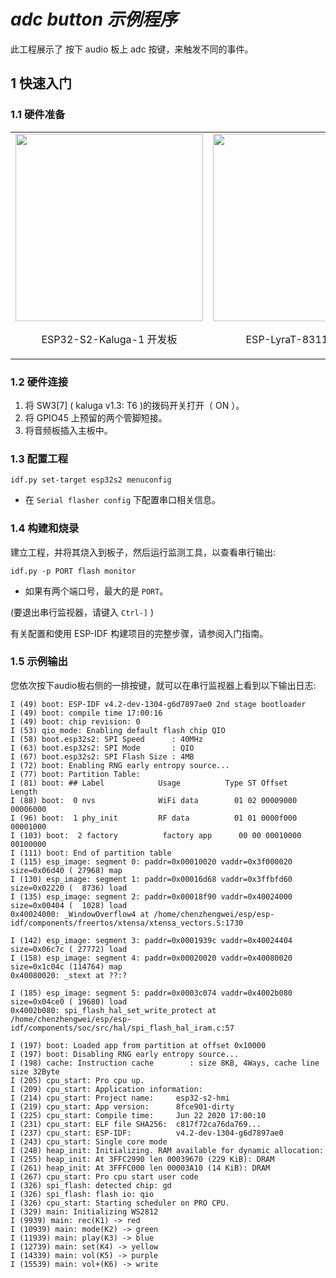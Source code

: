 # _adc button 示例程序_

此工程展示了 按下 audio 板上 adc 按键，来触发不同的事件。

## 1 快速入门

### 1.1 硬件准备

<table>
    <tr>
        <td ><img src="../../docs/_static/ESP32-S2-Kaluga_V1.0_mainbody.png" width="300" ><p align=center>ESP32-S2-Kaluga-1 开发板</p></td>
        <td ><img src="../../docs/_static/ESP-LyraT-8311A-V1.0.png" width="300"><p align=center>ESP-LyraT-8311A 音频板</p></td>
    </tr>
</table>

### 1.2 硬件连接

1. 将 SW3[7] ( kaluga v1.3: T6 )的拨码开关打开（ ON ）。
2. 将 GPIO45 上预留的两个管脚短接。
3. 将音频板插入主板中。

### 1.3 配置工程

```
idf.py set-target esp32s2 menuconfig
```

* 在 `Serial flasher config` 下配置串口相关信息。

### 1.4 构建和烧录

建立工程，并将其烧入到板子，然后运行监测工具，以查看串行输出:

```
idf.py -p PORT flash monitor
```

* 如果有两个端口号，最大的是 `PORT`。

(要退出串行监视器，请键入 ``Ctrl-]`` )

有关配置和使用 ESP-IDF 构建项目的完整步骤，请参阅入门指南。


### 1.5 示例输出


您依次按下audio板右侧的一排按键，就可以在串行监视器上看到以下输出日志:

```
I (49) boot: ESP-IDF v4.2-dev-1304-g6d7897ae0 2nd stage bootloader
I (49) boot: compile time 17:00:16
I (49) boot: chip revision: 0
I (53) qio_mode: Enabling default flash chip QIO
I (58) boot.esp32s2: SPI Speed      : 40MHz
I (63) boot.esp32s2: SPI Mode       : QIO
I (67) boot.esp32s2: SPI Flash Size : 4MB
I (72) boot: Enabling RNG early entropy source...
I (77) boot: Partition Table:
I (81) boot: ## Label            Usage          Type ST Offset   Length
I (88) boot:  0 nvs              WiFi data        01 02 00009000 00006000
I (96) boot:  1 phy_init         RF data          01 01 0000f000 00001000
I (103) boot:  2 factory          factory app      00 00 00010000 00100000
I (111) boot: End of partition table
I (115) esp_image: segment 0: paddr=0x00010020 vaddr=0x3f000020 size=0x06d40 ( 27968) map
I (130) esp_image: segment 1: paddr=0x00016d68 vaddr=0x3ffbfd60 size=0x02220 (  8736) load
I (135) esp_image: segment 2: paddr=0x00018f90 vaddr=0x40024000 size=0x00404 (  1028) load
0x40024000: _WindowOverflow4 at /home/chenzhengwei/esp/esp-idf/components/freertos/xtensa/xtensa_vectors.S:1730

I (142) esp_image: segment 3: paddr=0x0001939c vaddr=0x40024404 size=0x06c7c ( 27772) load
I (158) esp_image: segment 4: paddr=0x00020020 vaddr=0x40080020 size=0x1c04c (114764) map
0x40080020: _stext at ??:?

I (185) esp_image: segment 5: paddr=0x0003c074 vaddr=0x4002b080 size=0x04ce0 ( 19680) load
0x4002b080: spi_flash_hal_set_write_protect at /home/chenzhengwei/esp/esp-idf/components/soc/src/hal/spi_flash_hal_iram.c:57

I (197) boot: Loaded app from partition at offset 0x10000
I (197) boot: Disabling RNG early entropy source...
I (198) cache: Instruction cache        : size 8KB, 4Ways, cache line size 32Byte
I (205) cpu_start: Pro cpu up.
I (209) cpu_start: Application information:
I (214) cpu_start: Project name:     esp32-s2-hmi
I (219) cpu_start: App version:      8fce901-dirty
I (225) cpu_start: Compile time:     Jun 22 2020 17:00:10
I (231) cpu_start: ELF file SHA256:  c817f72ca76da769...
I (237) cpu_start: ESP-IDF:          v4.2-dev-1304-g6d7897ae0
I (243) cpu_start: Single core mode
I (248) heap_init: Initializing. RAM available for dynamic allocation:
I (255) heap_init: At 3FFC2990 len 00039670 (229 KiB): DRAM
I (261) heap_init: At 3FFFC000 len 00003A10 (14 KiB): DRAM
I (267) cpu_start: Pro cpu start user code
I (326) spi_flash: detected chip: gd
I (326) spi_flash: flash io: qio
I (326) cpu_start: Starting scheduler on PRO CPU.
I (329) main: Initializing WS2812
I (9939) main: rec(K1) -> red
I (10939) main: mode(K2) -> green
I (11939) main: play(K3) -> blue
I (12739) main: set(K4) -> yellow
I (14339) main: vol(K5) -> purple
I (15539) main: vol+(K6) -> write
```


